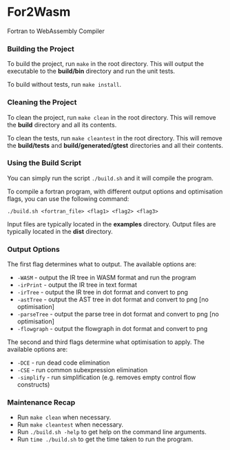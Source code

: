 # For2Wasm
Fortran to WebAssembly Compiler

### Building the Project

To build the project, run `make` in the root directory. This will output the executable to the **build/bin** directory and run the unit tests.

To build without tests, run `make install`.

### Cleaning the Project

To clean the project, run `make clean` in the root directory. This will remove the **build** directory and all its contents.

To clean the tests, run `make cleantest` in the root directory. This will remove the **build/tests** and **build/generated/gtest** directories and all their contents.

### Using the Build Script

You can simply run the script `./build.sh` and it will compile the program.

To compile a fortran program, with different output options and optimisation flags, you can use the following command:
```
./build.sh <fortran_file> <flag1> <flag2> <flag3>
```

Input files are typically located in the **examples** directory.
Output files are typically located in the **dist** directory.

### Output Options

The first flag determines what to output. The available options are:

* `-WASM` - output the IR tree in WASM format and run the program
* `-irPrint` - output the IR tree in text format
* `-irTree` - output the IR tree in dot format and convert to png
* `-astTree` - output the AST tree in dot format and convert to png [no optimisation]
* `-parseTree` - output the parse tree in dot format and convert to png [no optimisation]
* `-flowgraph` - output the flowgraph in dot format and convert to png

The second and third flags determine what optimisation to apply. The available options are:
* `-DCE` - run dead code elimination
* `-CSE` - run common subexpression elimination
* `-simplify` - run simplification (e.g. removes empty control flow constructs)

### Maintenance Recap

* Run `make clean` when necessary.
* Run `make cleantest` when necessary.
* Run `./build.sh -help` to get help on the command line arguments.
* Run `time ./build.sh` to get the time taken to run the program.

